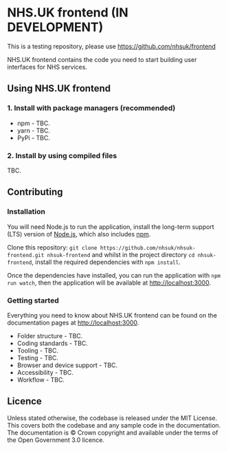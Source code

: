# NHS.UK frontend (IN DEVELOPMENT)

This is a testing repository, please use https://github.com/nhsuk/frontend

NHS.UK frontend contains the code you need to start building user interfaces for NHS services.

## Using NHS.UK frontend

### 1. Install with package managers (recommended)

+ npm - TBC.
+ yarn - TBC.
+ PyPi - TBC.

### 2. Install by using compiled files

TBC.

## Contributing

### Installation

You will need Node.js to run the application, install the long-term support (LTS) version of <a href="https://nodejs.org/en/">Node.js</a>, which also includes <a href="https://www.npmjs.com/">npm</a>.

Clone this repository: `git clone https://github.com/nhsuk/nhsuk-frontend.git nhsuk-frontend` and whilst in the project directory `cd nhsuk-frontend`, install the required dependencies with `npm install`. 

Once the dependencies have installed, you can run the application with `npm run watch`, then the application will be available at <a href="http://localhost:3000">http://localhost:3000</a>.

### Getting started

Everything you need to know about NHS.UK frontend can be found on the documentation pages at <a href="http://localhost:3000">http://localhost:3000</a>.

+ Folder structure - TBC.
+ Coding standards - TBC.
+ Tooling - TBC.
+ Testing - TBC.
+ Browser and device support - TBC.
+ Accessibility - TBC.
+ Workflow - TBC.

## Licence

Unless stated otherwise, the codebase is released under the MIT License. This covers both the codebase and any sample code in the documentation. The documentation is © Crown copyright and available under the terms of the Open Government 3.0 licence.
